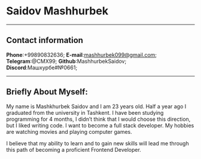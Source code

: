 # Saidov Mashhurbek
---
## Contact information

**Phone**:+99890832636;
**E-mail**:mashhurbek099@gmail.com;
**Telegram**:@CMX99;
**Github**:MashhurbekSaidov;
**Discord**:Машхурбе#№0661;

---

## Briefly About Myself:
My name is Mashkhurbek Saidov and I am 23 years old. Half a year ago I graduated from the university in Tashkent. I have been studying programming for 4 months, I didn’t think that I would choose this direction, but I liked writing code. I want to become a full stack developer. My hobbies are watching movies and playing computer games.

I believe that my ability to learn and to gain new skills will lead me through this path of becoming a proficient Frontend Developer.

